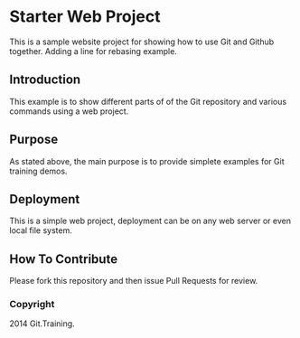 # Starter Web Project

This is a sample website project for showing how to use Git and Github together. Adding a line for rebasing example.

## Introduction

This example is to show different parts of of the Git repository and various commands using a web project.

## Purpose

As stated above, the main purpose is to provide simplete examples for Git training demos.

## Deployment

This is a simple web project, deployment can be on any web server or even local file system.

## How To Contribute

Please fork this repository and then issue Pull Requests for review.

### Copyright

2014 Git.Training.